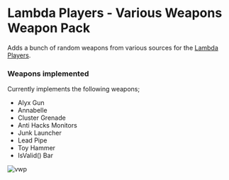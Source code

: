 # Lambda Players - Various Weapons Weapon Pack
Adds a bunch of random weapons from various sources for the [Lambda Players](https://github.com/IcyStarFrost/Lambda-Players/).

### Weapons implemented
Currently implements the following weapons;
- Alyx Gun
- Annabelle
- Cluster Grenade
- Anti Hacks Monitors
- Junk Launcher
- Lead Pipe
- Toy Hammer
- IsValid() Bar

![vwp](https://user-images.githubusercontent.com/9823203/207096272-5df67d47-933d-4c4c-a908-9d8cf29f2d17.png)
